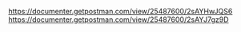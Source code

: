 https://documenter.getpostman.com/view/25487600/2sAYHwJQS6
https://documenter.getpostman.com/view/25487600/2sAYJ7gz9D